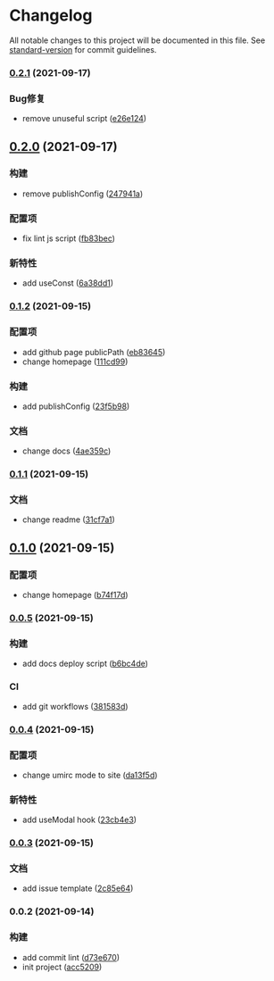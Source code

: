 # Changelog

All notable changes to this project will be documented in this file. See [standard-version](https://github.com/conventional-changelog/standard-version) for commit guidelines.

### [0.2.1](https://github.com/wanglihua007/whooks/compare/v0.2.0...v0.2.1) (2021-09-17)


### Bug修复

* remove unuseful script ([e26e124](https://github.com/wanglihua007/whooks/commit/e26e1240d1dece7c8d0592c50e52a0a7b7dc4957))

## [0.2.0](https://github.com/wanglihua007/whooks/compare/v0.1.2...v0.2.0) (2021-09-17)


### 构建

* remove publishConfig ([247941a](https://github.com/wanglihua007/whooks/commit/247941a3cce859d2929cfa934de088694984507e))


### 配置项

* fix lint js script ([fb83bec](https://github.com/wanglihua007/whooks/commit/fb83becc3e0ee59c32764274edba84cd8face5b0))


### 新特性

* add useConst ([6a38dd1](https://github.com/wanglihua007/whooks/commit/6a38dd1df5ccd137cb3344011859630929b1b6bf))

### [0.1.2](https://github.com/wanglihua007/whooks/compare/v0.1.1...v0.1.2) (2021-09-15)


### 配置项

* add github page publicPath ([eb83645](https://github.com/wanglihua007/whooks/commit/eb83645af9d982ca62e8222e425d6f2e868603f3))
* change homepage ([111cd99](https://github.com/wanglihua007/whooks/commit/111cd9902b305a6abd1de7ee9daf653125470cad))


### 构建

* add publishConfig ([23f5b98](https://github.com/wanglihua007/whooks/commit/23f5b9825847fdb4455c34c5f15d7467654b6714))


### 文档

* change docs ([4ae359c](https://github.com/wanglihua007/whooks/commit/4ae359cd89c45e3b11995293018277995f7df56a))

### [0.1.1](https://github.com/wanglihua007/whooks/compare/v0.1.0...v0.1.1) (2021-09-15)


### 文档

* change readme ([31cf7a1](https://github.com/wanglihua007/whooks/commit/31cf7a192395507939af75c607c86ee668208fc0))

## [0.1.0](https://github.com/wanglihua007/whooks/compare/v0.0.5...v0.1.0) (2021-09-15)


### 配置项

* change homepage ([b74f17d](https://github.com/wanglihua007/whooks/commit/b74f17dafcd7a6c7a08d412495c0245f558b70b6))

### [0.0.5](https://github.com/wanglihua007/whooks/compare/v0.0.4...v0.0.5) (2021-09-15)


### 构建

* add docs deploy script ([b6bc4de](https://github.com/wanglihua007/whooks/commit/b6bc4ded3696f8ae5c751a208dcc6b924d47399f))


### CI

* add git workflows ([381583d](https://github.com/wanglihua007/whooks/commit/381583d3fef952a3a5445bcc4b1b6b10fb2f0704))

### [0.0.4](https://github.com/wanglihua007/whooks/compare/v0.0.3...v0.0.4) (2021-09-15)


### 配置项

* change umirc mode to site ([da13f5d](https://github.com/wanglihua007/whooks/commit/da13f5d825b52319b7da7be522d12a6f9b944a62))


### 新特性

* add useModal hook ([23cb4e3](https://github.com/wanglihua007/whooks/commit/23cb4e37140fbe0606253bed60f8bac3093c2c1b))

### [0.0.3](https://github.com/wanglihua007/whooks/compare/v0.0.2...v0.0.3) (2021-09-15)


### 文档

* add issue template ([2c85e64](https://github.com/wanglihua007/whooks/commit/2c85e648b8bc5f3ea315221ee61f711fa610a8ac))

### 0.0.2 (2021-09-14)


### 构建

* add commit lint ([d73e670](https://github.com/wanglihua007/whooks/commit/d73e6702628ccb612a7ce58933f18236e357a794))
* init project ([acc5209](https://github.com/wanglihua007/whooks/commit/acc52092c2805afb8958d1c7a5c27761bf3a39f6))
